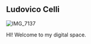 ## Ludovico Celli

![IMG_7137](https://github.com/user-attachments/assets/f4cf3e2e-8b87-4ef1-852a-a90f054ff96d)


HI! Welcome to my digital space.
